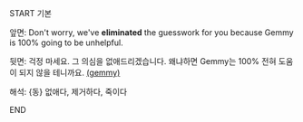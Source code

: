 START
기본

앞면:
Don't worry, we've **eliminated** the guesswork for you
because Gemmy is 100% going to be unhelpful.


뒷면:
걱정 마세요. 그 의심을 없애드리겠습니다. 왜냐하면 Gemmy는 100% 전혀 도움이 되지 않을 테니까요. [(gemmy)](https://github.com/ericaxu/gemmy)


해석:
{동} 없애다, 제거하다, 죽이다
<!--ID: 1743743361041-->
END